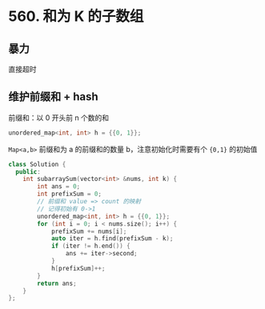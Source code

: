 # 560. 和为 K 的子数组

## 暴力

直接超时

## 维护前缀和 + hash

前缀和：以 0 开头前 n 个数的和

```c++
unordered_map<int, int> h = {{0, 1}};
```

`Map<a,b>` 前缀和为 a 的前缀和的数量 b，注意初始化时需要有个 `{0,1}` 的初始值

```c++
class Solution {
  public:
    int subarraySum(vector<int> &nums, int k) {
        int ans = 0;
        int prefixSum = 0;
        // 前缀和 value => count 的映射
        // 记得初始有 0->1
        unordered_map<int, int> h = {{0, 1}};
        for (int i = 0; i < nums.size(); i++) {
            prefixSum += nums[i];
            auto iter = h.find(prefixSum - k);
            if (iter != h.end()) {
                ans += iter->second;
            }
            h[prefixSum]++;
        }
        return ans;
    }
};
```
